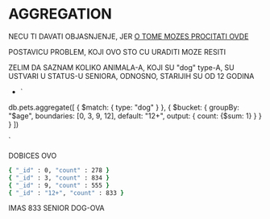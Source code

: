# AGGREGATION

NECU TI DAVATI OBJASNJENJE, JER [O TOME MOZES PROCITATI OVDE](https://btholt.github.io/complete-intro-to-databases/aggregation)

POSTAVICU PROBLEM, KOJI OVO STO CU URADITI MOZE RESITI

ZELIM DA SAZNAM KOLIKO ANIMALA-A, KOJI SU "dog" type-A, SU USTVARI U STATUS-U SENIORA, ODNOSNO, STARIJIH SU OD 12 GODINA

- `

db.pets.aggregate([
  {
    $match: {
      type: "dog"
    }
  },
  {
    $bucket: {
      groupBy: "$age",
      boundaries: [0, 3, 9, 12],
      default: "12+",
      output: {
        count: {$sum: 1}
      }
    }
  }
])

`

DOBICES OVO

```zsh
{ "_id" : 0, "count" : 278 }
{ "_id" : 3, "count" : 834 }
{ "_id" : 9, "count" : 555 }
{ "_id" : "12+", "count" : 833 }
```

IMAS 833 SENIOR DOG-OVA